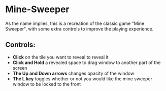 # Mine-Sweeper

As the name implies, this is a recreation of the classic game "Mine Sweeper", with some extra controls to improve the playing experience.

## Controls:

* **Click** on the tile you want to reveal to reveal it
* **Click and Hold** a revealed space to drag window to another part of the screen
* **The Up and Down arrows** changes opacity of the window
* **The L key** toggles whether or not you would like the mine sweeper window to be locked to the front
